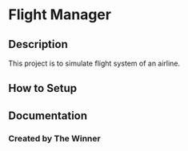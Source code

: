 # Flight Manager ###

## Description ##
This project is to simulate flight system of an airline.

## How to Setup ##

## Documentation ##

### Created by The Winner ###